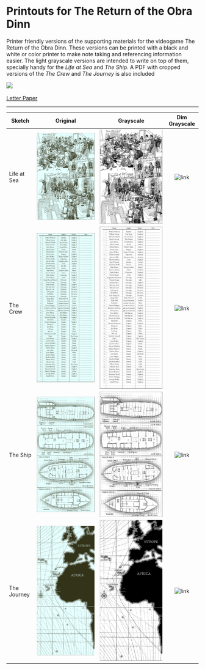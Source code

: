 # Printouts for The Return of the Obra Dinn

Printer friendly versions of the supporting materials for the videogame The Return of the Obra Dinn.
These versions can be printed with a black and white or color printer to make note taking and referencing information easier.
The light grayscale versions are intended to write on top of them, specially handy for the _Life at Sea_ and _The Ship_.
A PDF with cropped versions of the _The Crew_ and _The Journey_ is also included 

<a href='https://github.com/JJGO/obra-dinn-printouts/blob/main/prinouts/obra-dinn.pdf'>
<img src='https://upload.wikimedia.org/wikipedia/commons/thumb/8/87/PDF_file_icon.svg/534px-PDF_file_icon.svg.png' style='width:4em'>
  <p> Letter Paper </p>
</a>

  
---
  
| Sketch | Original    | Grayscale   | Dim Grayscale |
| --- | :---:       |    :----:   |         :---: |
| Life at Sea  | ![link](original/life-at-sea.png) | ![link](grayscale/life-at-sea.png) | ![link](light-grayscale/life-at-sea.png) |
| The Crew     | ![link](original/the-crew.png)    | ![link](grayscale/the-crew.png)    | ![link](light-grayscale/the-crew.png) |
| The Ship     | ![link](original/the-ship.png)    | ![link](grayscale/the-ship.png)    | ![link](light-grayscale/the-ship.png) |
| The Journey  | ![link](original/the-journey.png) | ![link](grayscale/the-journey.png) | ![link](light-grayscale/the-journey.png) |
